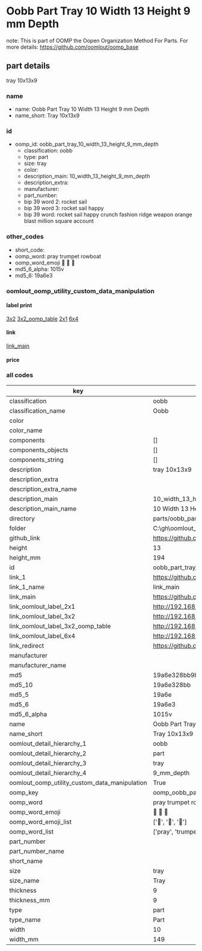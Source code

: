 # Oobb Part Tray 10 Width 13 Height 9 mm Depth  

note: This is part of OOMP the Oopen Organization Method For Parts. For more details: https://github.com/oomlout/oomp_base

##  part details
  



tray 10x13x9



### name
* name: Oobb Part Tray 10 Width 13 Height 9 mm Depth
* name_short: Tray 10x13x9 
### id
* oomp_id: oobb_part_tray_10_width_13_height_9_mm_depth
  * classification: oobb
  * type: part
  * size: tray
  * color: 
  * description_main: 10_width_13_height_9_mm_depth
  * description_extra: 
  * manufacturer: 
  * part_number: 
  * bip 39 word 2: rocket sail
  * bip 39 word 3: rocket sail happy
  * bip 39 word: rocket sail happy crunch fashion ridge weapon orange blast million square account

### other_codes
* short_code: 
* oomp_word: pray trumpet rowboat
* oomp_word_emoji :pray: :trumpet: :rowboat:
* md5_6_alpha: 1015v
* md5_6: 19a6e3






### oomlout_oomp_utility_custom_data_manipulation
#### label print
[3x2](http://192.168.1.245:1112/?label=oomp%201015v)
[3x2_oomp_table](http://192.168.1.108:1112/?label=oomp%201015v)
[2x1](http://192.168.1.242:1112/?label=oomp%201015v)
[6x4](http://192.168.1.55:1112/?label=oomp%201015v)    

#### link

[link_main](https://github.com/oomlout/oomlout_oobb_version_4_generated_parts/tree/main/navigation_oomp/oobb/part/tray/10_width_13_height_9_mm_depth/part)                              

#### price







### all codes 
| key | value |  
| --- | --- |  
| classification | oobb |  
| classification_name | Oobb |  
| color |  |  
| color_name |  |  
| components | [] |  
| components_objects | [] |  
| components_string | [] |  
| description | tray 10x13x9 |  
| description_extra |  |  
| description_extra_name |  |  
| description_main | 10_width_13_height_9_mm_depth |  
| description_main_name | 10 Width 13 Height 9 mm Depth |  
| directory | parts/oobb_part_tray_10_width_13_height_9_mm_depth |  
| folder | C:\gh\oomlout_oobb_version_4_generated_parts\parts\oobb_part_tray_10_width_13_height_9_mm_depth |  
| github_link | https://github.com/oomlout/oomlout_oomp_part_src/tree/main/parts/oobb_part_tray_10_width_13_height_9_mm_depth |  
| height | 13 |  
| height_mm | 194 |  
| id | oobb_part_tray_10_width_13_height_9_mm_depth |  
| link_1 | https://github.com/oomlout/oomlout_oobb_version_4_generated_parts/tree/main/navigation_oomp/oobb/part/tray/10_width_13_height_9_mm_depth/part |  
| link_1_name | link_main |  
| link_main | https://github.com/oomlout/oomlout_oobb_version_4_generated_parts/tree/main/navigation_oomp/oobb/part/tray/10_width_13_height_9_mm_depth/part |  
| link_oomlout_label_2x1 | http://192.168.1.242:1112/?label=oomp%201015v |  
| link_oomlout_label_3x2 | http://192.168.1.245:1112/?label=oomp%201015v |  
| link_oomlout_label_3x2_oomp_table | http://192.168.1.108:1112/?label=oomp%201015v |  
| link_oomlout_label_6x4 | http://192.168.1.55:1112/?label=oomp%201015v |  
| link_redirect | https://github.com/oomlout/oomlout_oobb_version_4_generated_parts/tree/main/parts/oobb_tray_10_13_09 |  
| manufacturer |  |  
| manufacturer_name |  |  
| md5 | 19a6e328bb9bdf0ae629a34ed1ef8ddb |  
| md5_10 | 19a6e328bb |  
| md5_5 | 19a6e |  
| md5_6 | 19a6e3 |  
| md5_6_alpha | 1015v |  
| name | Oobb Part Tray 10 Width 13 Height 9 mm Depth |  
| name_short | Tray 10x13x9  |  
| oomlout_detail_hierarchy_1 | oobb |  
| oomlout_detail_hierarchy_2 | part |  
| oomlout_detail_hierarchy_3 | tray |  
| oomlout_detail_hierarchy_4 | 9_mm_depth |  
| oomlout_oomp_utility_custom_data_manipulation | True |  
| oomp_key | oomp_oobb_part_tray_10_width_13_height_9_mm_depth |  
| oomp_word | pray trumpet rowboat |  
| oomp_word_emoji | :pray: :trumpet: :rowboat: |  
| oomp_word_emoji_list | [':pray:', ':trumpet:', ':rowboat:'] |  
| oomp_word_list | ['pray', 'trumpet', 'rowboat'] |  
| part_number |  |  
| part_number_name |  |  
| short_name |  |  
| size | tray |  
| size_name | Tray |  
| thickness | 9 |  
| thickness_mm | 9 |  
| type | part |  
| type_name | Part |  
| width | 10 |  
| width_mm | 149 |  
